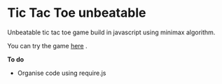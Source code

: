 # Tic Tac Toe unbeatable
Unbeatable tic tac toe game build in javascript using minimax algorithm.

You can try the game [here](https://branemk.github.io/tic-tac-toe-unbeatable/) .

**To do**
- Organise code using require.js